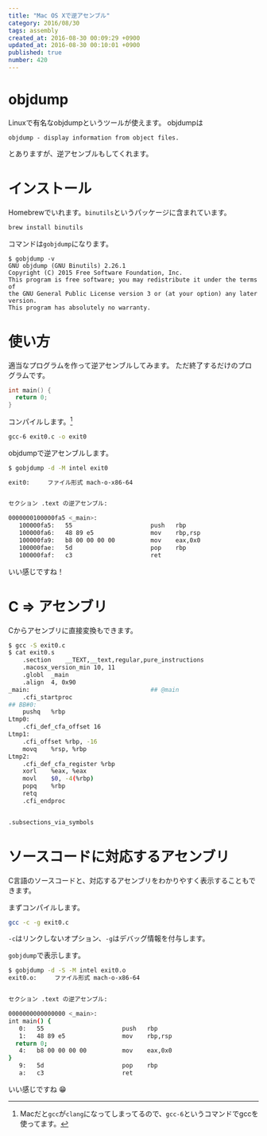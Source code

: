 ```yaml
---
title: "Mac OS Xで逆アセンブル"
category: 2016/08/30
tags: assembly
created_at: 2016-08-30 00:09:29 +0900
updated_at: 2016-08-30 00:10:01 +0900
published: true
number: 420
---
```


# objdump
Linuxで有名なobjdumpというツールが使えます。
objdumpは

```
objdump - display information from object files.
```

とありますが、逆アセンブルもしてくれます。

# インストール
Homebrewでいれます。`binutils`というパッケージに含まれています。

```bash
brew install binutils
```

コマンドは`gobjdump`になります。

```
$ gobjdump -v
GNU objdump (GNU Binutils) 2.26.1
Copyright (C) 2015 Free Software Foundation, Inc.
This program is free software; you may redistribute it under the terms of
the GNU General Public License version 3 or (at your option) any later version.
This program has absolutely no warranty.
```

# 使い方
適当なプログラムを作って逆アセンブルしてみます。
ただ終了するだけのプログラムです。

```c:exit0.c
int main() {
  return 0;
}
```

コンパイルします。[^1]

[^1]: Macだと`gcc`が`clang`になってしまってるので、`gcc-6`というコマンドでgccを使ってます。

```bash
gcc-6 exit0.c -o exit0
```

objdumpで逆アセンブルします。

```bash
$ gobjdump -d -M intel exit0

exit0:     ファイル形式 mach-o-x86-64


セクション .text の逆アセンブル:

0000000100000fa5 <_main>:
   100000fa5:	55                   	push   rbp
   100000fa6:	48 89 e5             	mov    rbp,rsp
   100000fa9:	b8 00 00 00 00       	mov    eax,0x0
   100000fae:	5d                   	pop    rbp
   100000faf:	c3                   	ret
```

いい感じですね！

# C => アセンブリ
Cからアセンブリに直接変換もできます。

```bash
$ gcc -S exit0.c
$ cat exit0.s
	.section	__TEXT,__text,regular,pure_instructions
	.macosx_version_min 10, 11
	.globl	_main
	.align	4, 0x90
_main:                                  ## @main
	.cfi_startproc
## BB#0:
	pushq	%rbp
Ltmp0:
	.cfi_def_cfa_offset 16
Ltmp1:
	.cfi_offset %rbp, -16
	movq	%rsp, %rbp
Ltmp2:
	.cfi_def_cfa_register %rbp
	xorl	%eax, %eax
	movl	$0, -4(%rbp)
	popq	%rbp
	retq
	.cfi_endproc


.subsections_via_symbols
```

# ソースコードに対応するアセンブリ
C言語のソースコードと、対応するアセンブリをわかりやすく表示することもできます。

まずコンパイルします。

```bash
gcc -c -g exit0.c
```

`-c`はリンクしないオプション、`-g`はデバッグ情報を付与します。

`gobjdump`で表示します。

```bash
$ gobjdump -d -S -M intel exit0.o
exit0.o:     ファイル形式 mach-o-x86-64


セクション .text の逆アセンブル:

0000000000000000 <_main>:
int main() {
   0:	55                   	push   rbp
   1:	48 89 e5             	mov    rbp,rsp
  return 0;
   4:	b8 00 00 00 00       	mov    eax,0x0
}
   9:	5d                   	pop    rbp
   a:	c3                   	ret
```

いい感じですね :grin: 
